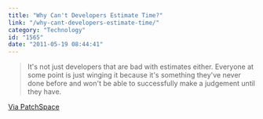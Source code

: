 ```yaml
---
title: "Why Can't Developers Estimate Time?"
link: "/why-cant-developers-estimate-time/"
category: "Technology"
id: "1565"
date: "2011-05-19 08:44:41"
---
```


> It's not just developers that are bad with estimates either. Everyone at some point is just winging it because it's
> something they've never done before and won't be able to successfully make a judgement until they have.

[Via PatchSpace](http://blog.patchspace.co.uk/why-cant-developers-estimate-time)
